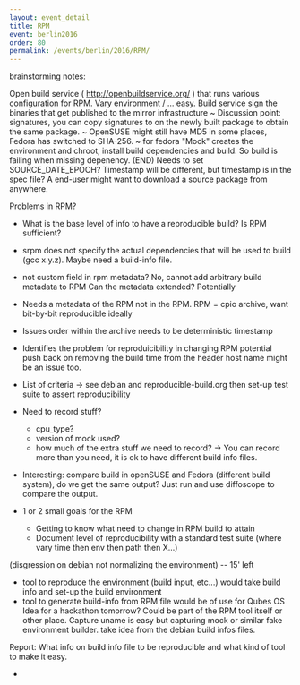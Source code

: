 ```yaml
---
layout: event_detail
title: RPM
event: berlin2016
order: 80
permalink: /events/berlin/2016/RPM/
---
```


brainstorming notes:
    
Open build service ( http://openbuildservice.org/ ) that runs various configuration for RPM. Vary environment / ... easy.
Build service sign the binaries that get published to the mirror infrastructure
~
Discussion point: signatures, you can copy signatures to on the newly built package to obtain the same package.
~
OpenSUSE might still have MD5 in some places, Fedora has switched to SHA-256.
~
for fedora "Mock" creates the environment and chroot, install build dependencies and build. So build is failing when missing depenency.
(END)
Needs to set SOURCE_DATE_EPOCH? Timestamp will be different, but timestamp is in the spec file? A end-user might want to download a source package from anywhere.

Problems in RPM?
  - What is the base level of info to have a reproducible build? Is RPM sufficient?

* srpm does not specify the actual dependencies that will be used to build (gcc x.y.z). Maybe need a build-info file.
* not custom field in rpm metadata? No, cannot add arbitrary build metadata to RPM
  Can the metadata extended? Potentially
* Needs a metadata of the RPM not in the RPM.
    RPM = cpio archive, want bit-by-bit reproducible ideally
* Issues
    order within the archive needs to be deterministic
    timestamp
* Identifies the problem for reproduicibility in changing RPM
    potential push back on removing the build time from the header
    host name might be an issue too.
* List of criteria -> see debian and reproducible-build.org
  then set-up test suite to assert reproducibility

* Need to record stuff?
  - cpu_type?
  - version of mock used?
  - how much of the extra stuff we need to record?
      -> You can record more than you need, it is ok to have different build info files.
* Interesting: compare build in openSUSE and Fedora (different build system), do we get the same output?
  Just run and use diffoscope to compare the output.

* 1 or 2 small goals for the RPM
  - Getting to know what need to change in RPM build to attain
  - Document level of reproducibility with a standard test suite (where vary time then env then path then X...)

(disgression on debian not normalizing the environment) -- 15' left

* tool to reproduce the environment (build input, etc...)
  would take build info and set-up the build environment
* tool to generate build-info from RPM file
  would be of use for Qubes OS
  Idea for a hackathon tomorrow?
  Could be part of the RPM tool itself or other place.
  Capture uname is easy but capturing mock or similar fake environment builder.
  take idea from the debian build infos files.

Report:
  What info on build info file to be reproducible and what kind of tool to make it easy.

-
